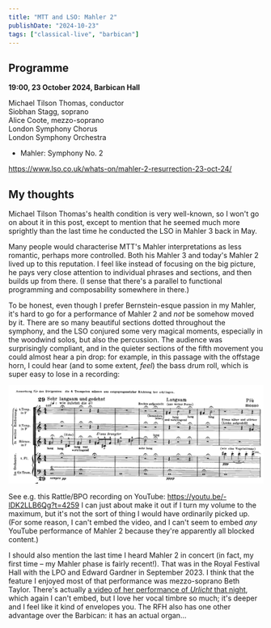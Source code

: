 ```yaml
---
title: "MTT and LSO: Mahler 2"
publishDate: "2024-10-23"
tags: ["classical-live", "barbican"]
---
```


## Programme

**19:00, 23 October 2024, Barbican Hall**

Michael Tilson Thomas, conductor<br />
Siobhan Stagg, soprano<br />
Alice Coote, mezzo-soprano<br />
London Symphony Chorus<br />
London Symphony Orchestra

- Mahler: Symphony No. 2

https://www.lso.co.uk/whats-on/mahler-2-resurrection-23-oct-24/

## My thoughts

Michael Tilson Thomas's health condition is very well-known, so I won't go on about it in this post, except to mention that he seemed much more sprightly than the last time he conducted the LSO in Mahler 3 back in May.

Many people would characterise MTT's Mahler interpretations as less romantic, perhaps more controlled.
Both his Mahler 3 and today's Mahler 2 lived up to this reputation.
I feel like instead of focusing on the big picture, he pays very close attention to individual phrases and sections, and then builds up from there.
(I sense that there's a parallel to functional programming and composability somewhere in there.)

To be honest, even though I prefer Bernstein-esque passion in my Mahler, it's hard to go for a performance of Mahler 2 and _not_ be somehow moved by it.
There are so many beautiful sections dotted throughout the symphony, and the LSO conjured some very magical moments, especially in the woodwind solos, but also the percussion.
The audience was surprisingly compliant, and in the quieter sections of the fifth movement you could almost hear a pin drop: for example, in this passage with the offstage horn, I could hear (and to some extent, _feel_) the bass drum roll, which is super easy to lose in a recording:

![Bass drum excerpt](./bass_drum.png)

See e.g. this Rattle/BPO recording on YouTube: https://youtu.be/-lDK2LLB6Qg?t=4259
I can just about make it out if I turn my volume to the maximum, but it's not the sort of thing I would have ordinarily picked up.
(For some reason, I can't embed the video, and I can't seem to embed _any_ YouTube performance of Mahler 2 because they're apparently all blocked content.)

I should also mention the last time I heard Mahler 2 in concert (in fact, my first time – my Mahler phase is fairly recent!).
That was in the Royal Festival Hall with the LPO and Edward Gardner in September 2023.
I think that the feature I enjoyed most of that performance was mezzo-soprano Beth Taylor.
There's actually [a video of her performance of _Urlicht_ that night](https://www.youtube.com/watch?v=h21uSxLVwKI), which again I can't embed, but I love her vocal timbre so much; it's deeper and I feel like it kind of envelopes you.
The RFH also has one other advantage over the Barbican: it has an actual organ...
